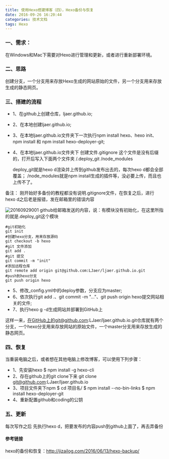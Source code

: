 ```yaml
---
title: 使用Hexo搭建博客（四），Hexo备份与恢复
date: 2016-09-26 16:20:44
categories: 技术文档
tags: Hexo
---
```


### 一、需求：
在Windows和Mac下需要对Hexo进行管理和更新，或者进行重新部署环境。

### 二、思路
创建分支，一个分支用来存放Hexo生成的网站原始的文件，另一个分支用来存放生成的静态网页。

### 三、搭建的流程

- 1、在github上创建仓库，ljaer.github.io;
- 2、在本地创建ljaer.github.io;
- 3、在本地ljaer.github.io文件夹下一次执行npm install hexo、hexo init、npm install 和 npm install hexo-deployer-git;
- 4、在本地ljaer.github.io文件夹下
    创建文件.gitignore
    这个文件是没有后缀的，打开后写入下面两个文件夹
    /.deploy_git
    /node_modules

    deploy_git就是hexo d渲染并上传到github发布出去的，每次hexo d都会全部覆盖；
    /node_modules就是npm install生成的插件等，没必要上传，而且也上传不了。

备注：
刚开始好多备份的教程都没有说明.gitignore文件，在恢复之后，进行hexo d之后老是报错，发在邮箱里的错误内容

![20160929001](http://oe53dpmqz.bkt.clouddn.com/20160929001.png)
github给邮箱发送的内容，说：有模块没有初始化，在这里所指的就是.deploy_git这个模块

```shell
#git初始化
git init
#创建hexo分支，用来存放源码
git checkout -b hexo
#git 文件添加
git add .
#git 提交
git commit -m "init"
#添加远程仓库
git remote add origin git@github.com:LJaer/ljaer.github.io.git
#push到hexo分支
git push origin hexo
```



- 5、修改_config.yml中的deploy参数，分支应为master;
- 6、依次执行git add .、git commit -m "..."、git push origin hexo提交网站相关的文件;
- 7、执行hexo g -d生成网站并部署到GitHub上

这样一来，在GitHub上的git@github.com:LJaer/ljaer.github.io.git仓库就有两个分支，一个hexo分支用来存放网站的原始文件，一个master分支用来存放生成的静态网页。

### 四、恢复
当重装电脑之后，或者想在其他电脑上修改博客，可以使用下列步骤：

- 1、先安装hexo
    $ npm install -g hexo-cli
- 2、存在github上的git clone下来
    git clone git@github.com:LJaer/ljaer.github.io
- 3、项目文件夹下npm
    $ cd 项目名/
    $ npm install --no-bin-links
    $ npm install hexo-deployer-git
- 4、重新配置github和coding的公钥

### 五、更新
每次写作之后
先执行hexo d，把要发布的内容push到github上面了，再去弄备份

#### 参考链接
hexo的备份和恢复：http://jizailog.com/2016/06/13/hexo-backup/




